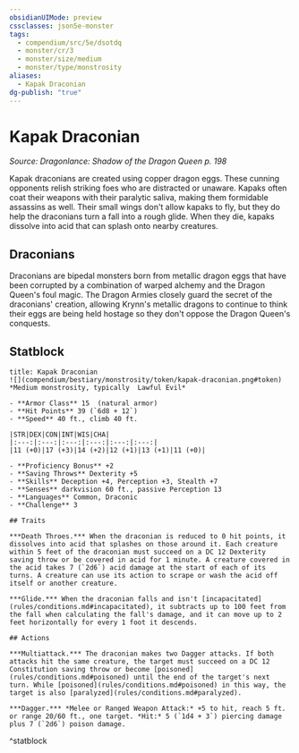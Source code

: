 ```yaml
---
obsidianUIMode: preview
cssclasses: json5e-monster
tags:
  - compendium/src/5e/dsotdq
  - monster/cr/3
  - monster/size/medium
  - monster/type/monstrosity
aliases:
  - Kapak Draconian
dg-publish: "true"
---
```

# Kapak Draconian
*Source: Dragonlance: Shadow of the Dragon Queen p. 198*  

Kapak draconians are created using copper dragon eggs. These cunning opponents relish striking foes who are distracted or unaware. Kapaks often coat their weapons with their paralytic saliva, making them formidable assassins as well. Their small wings don't allow kapaks to fly, but they do help the draconians turn a fall into a rough glide. When they die, kapaks dissolve into acid that can splash onto nearby creatures.

## Draconians

Draconians are bipedal monsters born from metallic dragon eggs that have been corrupted by a combination of warped alchemy and the Dragon Queen's foul magic. The Dragon Armies closely guard the secret of the draconians' creation, allowing Krynn's metallic dragons to continue to think their eggs are being held hostage so they don't oppose the Dragon Queen's conquests.

## Statblock

```ad-statblock
title: Kapak Draconian
![](compendium/bestiary/monstrosity/token/kapak-draconian.png#token)
*Medium monstrosity, typically  Lawful Evil*

- **Armor Class** 15  (natural armor)
- **Hit Points** 39 (`6d8 + 12`)
- **Speed** 40 ft., climb 40 ft.

|STR|DEX|CON|INT|WIS|CHA|
|:---:|:---:|:---:|:---:|:---:|:---:|
|11 (+0)|17 (+3)|14 (+2)|12 (+1)|13 (+1)|11 (+0)|

- **Proficiency Bonus** +2
- **Saving Throws** Dexterity +5
- **Skills** Deception +4, Perception +3, Stealth +7
- **Senses** darkvision 60 ft., passive Perception 13
- **Languages** Common, Draconic
- **Challenge** 3

## Traits

***Death Throes.*** When the draconian is reduced to 0 hit points, it dissolves into acid that splashes on those around it. Each creature within 5 feet of the draconian must succeed on a DC 12 Dexterity saving throw or be covered in acid for 1 minute. A creature covered in the acid takes 7 (`2d6`) acid damage at the start of each of its turns. A creature can use its action to scrape or wash the acid off itself or another creature.

***Glide.*** When the draconian falls and isn't [incapacitated](rules/conditions.md#incapacitated), it subtracts up to 100 feet from the fall when calculating the fall's damage, and it can move up to 2 feet horizontally for every 1 foot it descends.

## Actions

***Multiattack.*** The draconian makes two Dagger attacks. If both attacks hit the same creature, the target must succeed on a DC 12 Constitution saving throw or become [poisoned](rules/conditions.md#poisoned) until the end of the target's next turn. While [poisoned](rules/conditions.md#poisoned) in this way, the target is also [paralyzed](rules/conditions.md#paralyzed).

***Dagger.*** *Melee or Ranged Weapon Attack:* +5 to hit, reach 5 ft. or range 20/60 ft., one target. *Hit:* 5 (`1d4 + 3`) piercing damage plus 7 (`2d6`) poison damage.
```
^statblock